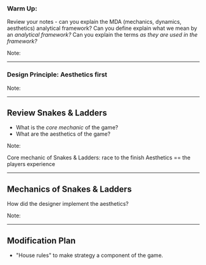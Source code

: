 ### Warm Up:

Review your notes - can you explain the MDA (mechanics, dynamics, aesthetics) analytical framework? Can you define explain what we mean by an *analytical framework?* Can you explain the terms *as they are used in the framework?*

Note:

---

### Design Principle: Aesthetics first

Note:

---

## Review Snakes & Ladders

* What is the *core mechanic* of the game?
* What are the aesthetics of the game?

Note:

Core mechanic of Snakes & Ladders: race to the finish
Aesthetics == the players experience

---

## Mechanics of Snakes & Ladders

How did the designer implement the aesthetics?

Note:

---

## Modification Plan

* "House rules" to make strategy a component of the game.
